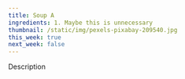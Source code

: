 ```yaml
---
title: Soup A
ingredients: 1. Maybe this is unnecessary
thumbnail: /static/img/pexels-pixabay-209540.jpg
this_week: true
next_week: false
---
```

Description
